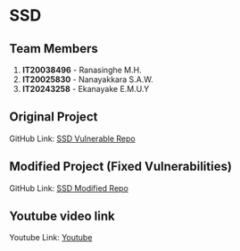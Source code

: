 # SSD

## Team Members
1. **IT20038496** - Ranasinghe M.H.
2. **IT20025830** - Nanayakkara S.A.W.
3. **IT20243258** - Ekanayake E.M.U.Y

## Original Project
GitHub Link: [SSD Vulnerable Repo](https://github.com/methmiranasinghe/SSD-Vulnerable-Repo)

## Modified Project (Fixed Vulnerabilities)
GitHub Link: [SSD Modified Repo](https://github.com/methmiranasinghe/SSD)

## Youtube video link
Youtube Link: [Youtube](https://www.youtube.com/watch?v=dqhV_tLWOwQ)
